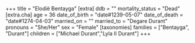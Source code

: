 +++
title = "Elodië Bentayga"
[extra]
ddb = ""
mortality_status = "Dead"
[extra.cha]
age = 36
date_of_birth = "date#1239-05-07"
date_of_death = "date#1274-04-03"
married_on = ""
married_to = "Degare Durant"
pronouns = "She/Her"
sex = "Female"
[taxonomies]
families = ["Bentayga", "Durant"]
children = ["Michael Durant","Lyla II Durant"]
+++

